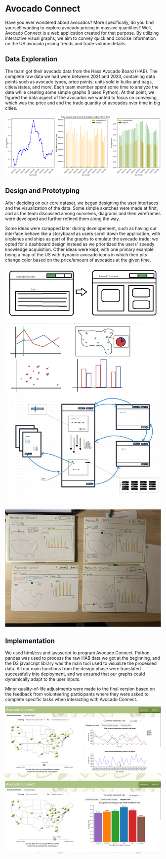# Avocado Connect

Have you ever wondered about avocados? More specifically, do you find yourself wanting to explore avocado pricing in massive quantities? Well, Avocado Connect is a web application created for that purpose. By utilizing interactive visual graphs, we aim to convey quick and concise information on the US avocado pricing trends and trade volume details.

## Data Exploration

The team got their avocado data from the Hass Avocado Board (HAB). The complete raw data we had were between 2021 and 2023, containing data points such as avocado types, price points, units sold in bulks and bags, cities/states, and more.
Each team member spent some time to analyze the data while creating some simple graphs (I used Python). At that point, we figured the data aspect of the avocados we wanted to focus on conveying, which was the price and and the trade quantity of avocados over time in big cities.

![python-avocado-plots.png](images\avocado-connect\python-avocado-plots.png "Avocados in Albany graphs")

## Design and Prototyping

After deciding on our core dataset, we began designing the user interfaces and the visualization of the data. Some simple sketches were made at first, and as the team discussed among ourselves, diagrams and then wireframes were developed and further refined them along the way.

Some ideas were scrapped later during developement, such as having our interface behave like a storyboard as users scroll down the application, with airplanes and ships as part of the graphs to emulate the avocado trade; we opted for a dashboard design instead as we prioritized the users' speedy knowledge acquisition. Other ideas were kept, with one primary example being a map of the US with dynamic avocado icons in which their pits change color based on the price/amount of avocados at the given time.

<div class="double-img">
    <img src="images\avocado-connect\simple-sketches.png">
    <img src="images\avocado-connect\app-diagram.png">
</div>

![](images\avocado-connect\paper-wireframe.jpg)

## Implementation

We used html/css and javascript to program Avocado Connect. Python pandas was used to process the raw HAB data we got at the beginning, and the D3 javascript library was the main tool used to visualize the processed data. All our main functions from the design phase were translated successfully into deployment, and we ensured that our graphs could dynamically adapt to the user inputs.

Minor quality-of-life adjustments were made to the final version based on the feedback from volunteering participants where they were asked to complete specific tasks when interacting with Avocado Connect.

![](images\avocado-connect\web-app-1.png)
![](images\avocado-connect\web-app-2.png)
